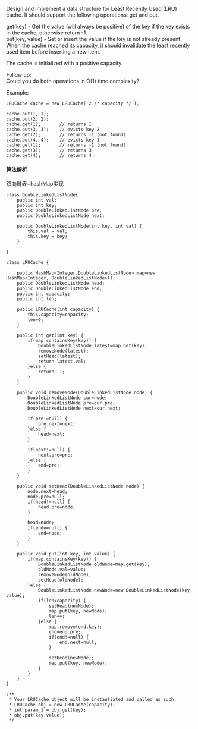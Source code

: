 Design and implement a data structure for Least Recently Used (LRU) cache. It should support the following operations: get and put.<br>

get(key) - Get the value (will always be positive) of the key if the key exists in the cache, otherwise return -1.<br>
put(key, value) - Set or insert the value if the key is not already present. When the cache reached its capacity, it should invalidate the least recently used item before inserting a new item.<br>

The cache is initialized with a positive capacity.<br>

Follow up:<br>
Could you do both operations in O(1) time complexity?<br>

Example:<br>
```
LRUCache cache = new LRUCache( 2 /* capacity */ );

cache.put(1, 1);
cache.put(2, 2);
cache.get(1);       // returns 1
cache.put(3, 3);    // evicts key 2
cache.get(2);       // returns -1 (not found)
cache.put(4, 4);    // evicts key 1
cache.get(1);       // returns -1 (not found)
cache.get(3);       // returns 3
cache.get(4);       // returns 4
```
#### 算法解析
双向链表+hashMap实现

```
class DoubleLinkedListNode{
	public int val;
	public int key;
	public DoubleLinkedListNode pre;
	public DoubleLinkedListNode next;
	
	public DoubleLinkedListNode(int key, int val) {
		this.val = val;
		this.key = key;
	}
	
}

class LRUCache {

    public HashMap<Integer,DoubleLinkedListNode> map=new HashMap<Integer, DoubleLinkedListNode>();
    public DoubleLinkedListNode head;
    public DoubleLinkedListNode end;
    public int capacity;
    public int len;
    
    public LRUCache(int capacity) {
        this.capacity=capacity;
        len=0;
    }
    
    public int get(int key) {
        if(map.containsKey(key)) {
        	DoubleLinkedListNode latest=map.get(key);
        	removeNode(latest);
        	setHead(latest);
        	return latest.val;
        }else {
        	return -1;
        }
    }
    
    public void removeNode(DoubleLinkedListNode node) {
		DoubleLinkedListNode cur=node;
		DoubleLinkedListNode pre=cur.pre;
		DoubleLinkedListNode next=cur.next;
		
		if(pre!=null) {
			pre.next=next;
		}else {
			head=next;
		}
		
		if(next!=null) {
			next.pre=pre;
		}else {
			end=pre;
		}
	}
    
    public void setHead(DoubleLinkedListNode node) {
    	node.next=head;
    	node.pre=null;
    	if(head!=null) {
    		head.pre=node;
    	}
    	
    	head=node;
    	if(end==null) {
    		end=node;
    	}
    }

	public void put(int key, int value) {
        if(map.containsKey(key)) {
        	DoubleLinkedListNode oldNode=map.get(key);
        	oldNode.val=value;
        	removeNode(oldNode);
        	setHead(oldNode);
        }else {
        	DoubleLinkedListNode newNode=new DoubleLinkedListNode(key, value);
        	if(len<capacity) {
        		setHead(newNode);
        		map.put(key, newNode);
        		len++;
        	}else {
        		map.remove(end.key);
        		end=end.pre;
        		if(end!=null) {
        			end.next=null;
        		}
        		
        		setHead(newNode);
        		map.put(key, newNode);
        	}
        }
    }
}

/**
 * Your LRUCache object will be instantiated and called as such:
 * LRUCache obj = new LRUCache(capacity);
 * int param_1 = obj.get(key);
 * obj.put(key,value);
 */
```
